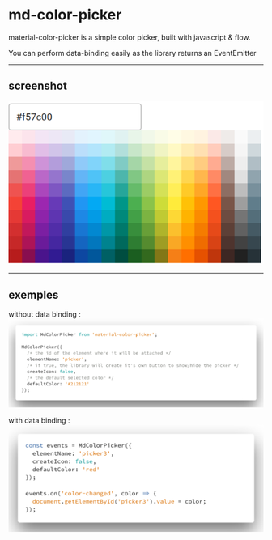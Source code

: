 # md-color-picker

material-color-picker is a simple color picker, built with javascript & flow.

You can perform data-binding easily as the library returns an EventEmitter

---

## screenshot

![screenshot](./docs/screenshot.png)

---

## exemples

without data binding :
![exemple without data binding](./docs/exemple.png)

with data binding :
![exemple with data binding](./docs/exemple-with-binding.png)
